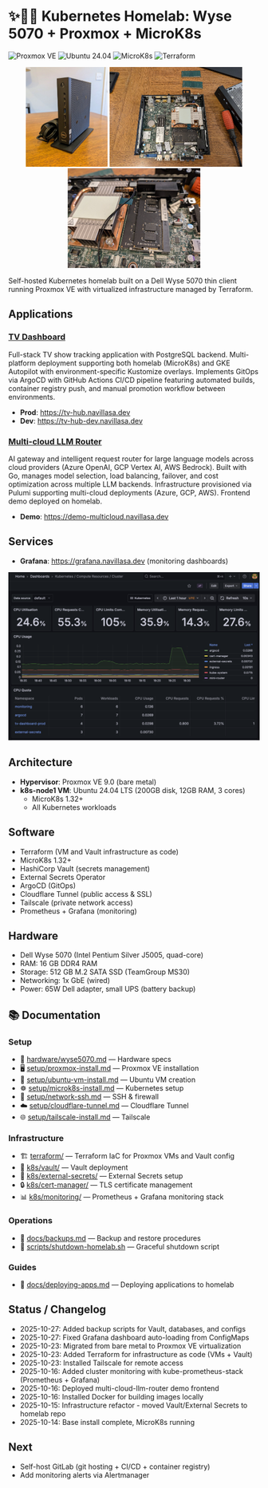 # ✨😶‍🌫️ Kubernetes Homelab: Wyse 5070 + Proxmox + MicroK8s

![Proxmox VE](https://img.shields.io/badge/Proxmox-VE%209.0-orange?logo=proxmox)
![Ubuntu 24.04](https://img.shields.io/badge/Ubuntu-24.04-orange?logo=ubuntu)
![MicroK8s](https://img.shields.io/badge/MicroK8s-1.32%2B-blue?logo=kubernetes)
![Terraform](https://img.shields.io/badge/Terraform-IaC-purple?logo=terraform)

<p align="center">
  <img src="docs/photos/dell_wyse.jpg" height="200">
  <img src="docs/photos/inside_case.jpg" height="200">
  <img src="docs/photos/ram_upgrade.jpg" height="200">
</p>

Self-hosted Kubernetes homelab built on a Dell Wyse 5070 thin client running Proxmox VE with virtualized infrastructure managed by Terraform.

## Applications

### [TV Dashboard](https://github.com/navillasa/tv-dashboard-k8s)
Full-stack TV show tracking application with PostgreSQL backend. Multi-platform deployment supporting both homelab (MicroK8s) and GKE Autopilot with environment-specific Kustomize overlays. Implements GitOps via ArgoCD with GitHub Actions CI/CD pipeline featuring automated builds, container registry push, and manual promotion workflow between environments.

- **Prod**: https://tv-hub.navillasa.dev
- **Dev**: https://tv-hub-dev.navillasa.dev

### [Multi-cloud LLM Router](https://github.com/navillasa/multi-cloud-llm-router)
AI gateway and intelligent request router for large language models across cloud providers (Azure OpenAI, GCP Vertex AI, AWS Bedrock). Built with Go, manages model selection, load balancing, failover, and cost optimization across multiple LLM backends. Infrastructure provisioned via Pulumi supporting multi-cloud deployments (Azure, GCP, AWS). Frontend demo deployed on homelab.

- **Demo**: https://demo-multicloud.navillasa.dev

## Services
- **Grafana**: https://grafana.navillasa.dev (monitoring dashboards)

<p align="center">
  <img src="docs/photos/dashboard-k8s-compute-resources-cluster.png" alt="Grafana Kubernetes Dashboard" width="800">
</p>

## Architecture
- **Hypervisor**: Proxmox VE 9.0 (bare metal)
- **k8s-node1 VM**: Ubuntu 24.04 LTS (200GB disk, 12GB RAM, 3 cores)
  - MicroK8s 1.32+
  - All Kubernetes workloads

## Software
- Terraform (VM and Vault infrastructure as code)
- MicroK8s 1.32+
- HashiCorp Vault (secrets management)
- External Secrets Operator
- ArgoCD (GitOps)
- Cloudflare Tunnel (public access & SSL)
- Tailscale (private network access)
- Prometheus + Grafana (monitoring)

## Hardware
- Dell Wyse 5070 (Intel Pentium Silver J5005, quad-core)
- RAM: 16 GB DDR4 RAM
- Storage: 512 GB M.2 SATA SSD (TeamGroup MS30)
- Networking: 1x GbE (wired)
- Power: 65W Dell adapter, small UPS (battery backup)

## 📚 Documentation

### Setup
- 🧠 [hardware/wyse5070.md](hardware/wyse5070.md) — Hardware specs
- 🖥️ [setup/proxmox-install.md](setup/proxmox-install.md) — Proxmox VE installation
- 💽 [setup/ubuntu-vm-install.md](setup/ubuntu-vm-install.md) — Ubuntu VM creation
- ☸️ [setup/microk8s-install.md](setup/microk8s-install.md) — Kubernetes setup
- 🔑 [setup/network-ssh.md](setup/network-ssh.md) — SSH & firewall
- ☁️ [setup/cloudflare-tunnel.md](setup/cloudflare-tunnel.md) — Cloudflare Tunnel
- 🌐 [setup/tailscale-install.md](setup/tailscale-install.md) — Tailscale

### Infrastructure
- 🏗️ [terraform/](terraform/) — Terraform IaC for Proxmox VMs and Vault config
- 🔐 [k8s/vault/](k8s/vault/) — Vault deployment
- 🔑 [k8s/external-secrets/](k8s/external-secrets/) — External Secrets setup
- 🔒 [k8s/cert-manager/](k8s/cert-manager/) — TLS certificate management
- 📊 [k8s/monitoring/](k8s/monitoring/) — Prometheus + Grafana monitoring stack

### Operations
- 💾 [docs/backups.md](docs/backups.md) — Backup and restore procedures
- 🔌 [scripts/shutdown-homelab.sh](scripts/shutdown-homelab.sh) — Graceful shutdown script

### Guides
- 🚀 [docs/deploying-apps.md](docs/deploying-apps.md) — Deploying applications to homelab

## Status / Changelog
- 2025-10-27: Added backup scripts for Vault, databases, and configs
- 2025-10-27: Fixed Grafana dashboard auto-loading from ConfigMaps
- 2025-10-23: Migrated from bare metal to Proxmox VE virtualization
- 2025-10-23: Added Terraform for infrastructure as code (VMs + Vault)
- 2025-10-23: Installed Tailscale for remote access
- 2025-10-16: Added cluster monitoring with kube-prometheus-stack (Prometheus + Grafana)
- 2025-10-16: Deployed multi-cloud-llm-router demo frontend
- 2025-10-16: Installed Docker for building images locally
- 2025-10-15: Infrastructure refactor - moved Vault/External Secrets to homelab repo
- 2025-10-14: Base install complete, MicroK8s running

## Next
- Self-host GitLab (git hosting + CI/CD + container registry)
- Add monitoring alerts via Alertmanager

